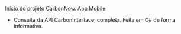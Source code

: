 Início do projeto CarbonNow. App Mobile
- Consulta da API CarbonInterface, completa. Feita em C# de forma informativa.
